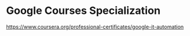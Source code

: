# Google Courses Specialization
 https://www.coursera.org/professional-certificates/google-it-automation
